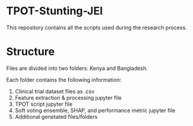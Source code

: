 # TPOT-Stunting-JEI
This repository contains all the scripts used during the research process.

# Structure
Files are divided into two folders: Kenya and Bangladesh.

Each folder contains the following information:
1. Clinical trial dataset files as .csv
2. Feature extraction & processing jupyter file
3. TPOT script jupyter file
4. Soft voting ensemble, SHAP, and performance metric jupyter file
5. Additional genetated files/folders

